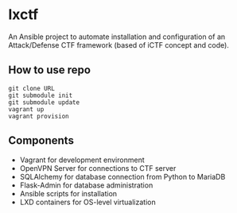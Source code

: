 # lxctf

An Ansible project to automate installation and configuration of an Attack/Defense CTF framework (based of iCTF concept and code).

## How to use repo

```
git clone URL
git submodule init
git submodule update
vagrant up
vagrant provision
```

## Components

- Vagrant for development environment
- OpenVPN Server for connections to CTF server
- SQLAlchemy for database connection from Python to MariaDB
- Flask-Admin for database administration
- Ansible scripts for installation
- LXD containers for OS-level virtualization 